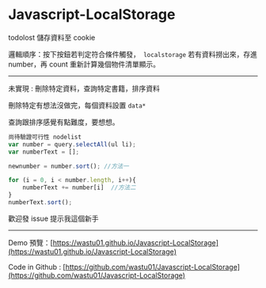 # Javascript-LocalStorage
 
todolost 儲存資料至 cookie

邏輯順序：按下按鈕若判定符合條件觸發，` localstorage` 若有資料撈出來，存進 number，再 count 重新計算幾個物件清單顯示。

<hr>

未實現 : 刪除特定資料，查詢特定書籍，排序資料

刪除特定有想法沒做完，每個資料設置 `data* `

查詢跟排序感覺有點難度，要想想。

```javascript
尚待驗證可行性 nodelist
var number = query.selectAll(ul li);
var numberText = [];

newnumber = number.sort(); //方法一

for (i = 0, i < number.length, i++){
	numberText += number[i]  //方法二
}
numberText.sort();
```
歡迎發 issue 提示我這個新手

<hr>

Demo 預覽：[https://wastu01.github.io/Javascript-LocalStorage](https://wastu01.github.io/Javascript-LocalStorage)

Code in Github : [https://github.com/wastu01/Javascript-LocalStorage](https://github.com/wastu01/Javascript-LocalStorage)
